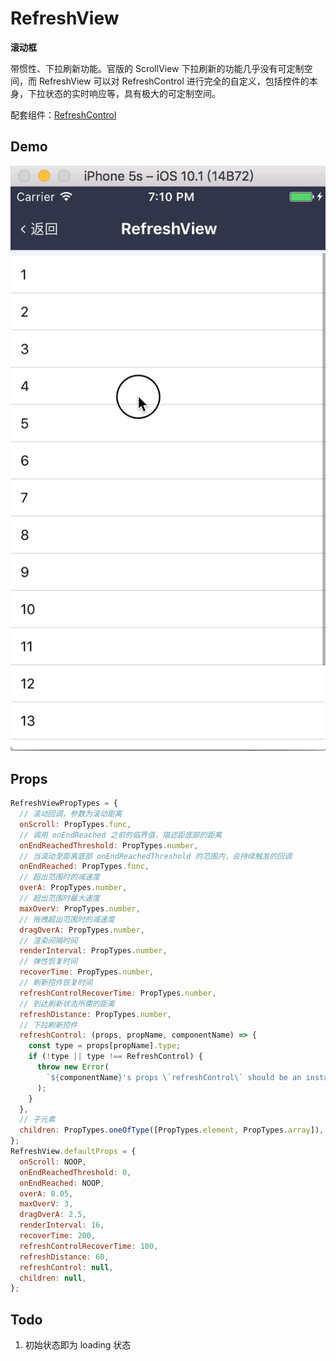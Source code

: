 # RefreshView

**滚动框**

带惯性、下拉刷新功能。官版的 ScrollView 下拉刷新的功能几乎没有可定制空间，而 RefreshView 可以对 RefreshControl 进行完全的自定义，包括控件的本身，下拉状态的实时响应等，具有极大的可定制空间。

配套组件：[RefreshControl](./RefreshControl/README.md)

## Demo

![](demo.gif)

## Props

```js
RefreshViewPropTypes = {
  // 滚动回调，参数为滚动距离
  onScroll: PropTypes.func,
  // 调用 onEndReached 之前的临界值，描述距底部的距离
  onEndReachedThreshold: PropTypes.number,
  // 当滚动至距离底部 onEndReachedThreshold 的范围内，会持续触发的回调
  onEndReached: PropTypes.func,
  // 超出范围时的减速度
  overA: PropTypes.number,
  // 超出范围时最大速度
  maxOverV: PropTypes.number,
  // 拖拽超出范围时的减速度
  dragOverA: PropTypes.number,
  // 渲染间隔时间
  renderInterval: PropTypes.number,
  // 弹性恢复时间
  recoverTime: PropTypes.number,
  // 刷新控件恢复时间
  refreshControlRecoverTime: PropTypes.number,
  // 到达刷新状态所需的距离
  refreshDistance: PropTypes.number,
  // 下拉刷新控件
  refreshControl: (props, propName, componentName) => {
    const type = props[propName].type;
    if (!type || type !== RefreshControl) {
      throw new Error(
        `${componentName}'s props \`refreshControl\` should be an instance of \`RefreshControl\``
      );
    }
  },
  // 子元素
  children: PropTypes.oneOfType([PropTypes.element, PropTypes.array]),
};
RefreshView.defaultProps = {
  onScroll: NOOP,
  onEndReachedThreshold: 0,
  onEndReached: NOOP,
  overA: 0.05,
  maxOverV: 3,
  dragOverA: 2.5,
  renderInterval: 16,
  recoverTime: 200,
  refreshControlRecoverTime: 100,
  refreshDistance: 60,
  refreshControl: null,
  children: null,
};
```

## Todo

1. 初始状态即为 loading 状态
